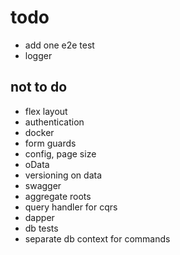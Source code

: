 # todo

- add one e2e test
- logger

## not to do

- flex layout
- authentication
- docker
- form guards
- config, page size
- oData
- versioning on data
- swagger
- aggregate roots
- query handler for cqrs
- dapper
- db tests
- separate db context for commands